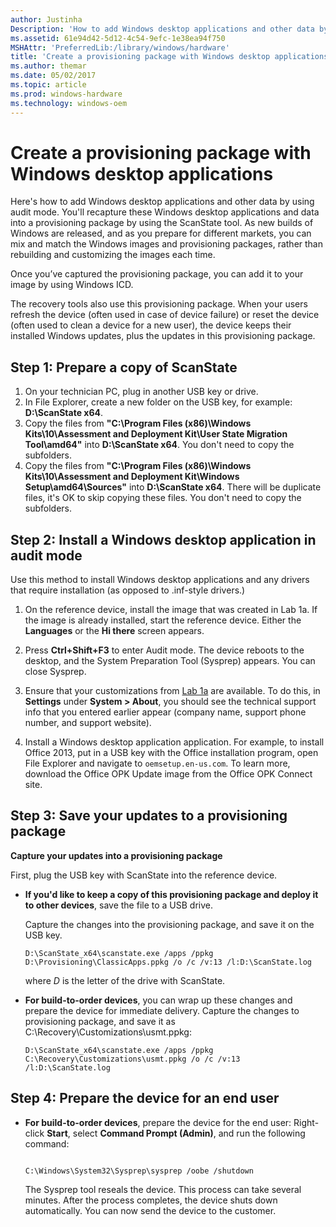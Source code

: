 ```yaml
---
author: Justinha
Description: 'How to add Windows desktop applications and other data by using audit mode.'
ms.assetid: 61e94d42-5d12-4c54-9efc-1e38ea94f750
MSHAttr: 'PreferredLib:/library/windows/hardware'
title: 'Create a provisioning package with Windows desktop applications'
ms.author: themar
ms.date: 05/02/2017
ms.topic: article
ms.prod: windows-hardware
ms.technology: windows-oem
---
```


# Create a provisioning package with Windows desktop applications


Here's how to add Windows desktop applications and other data by using audit mode. You'll recapture these Windows desktop applications and data into a provisioning package by using the ScanState tool. As new builds of Windows are released, and as you prepare for different markets, you can mix and match the Windows images and provisioning packages, rather than rebuilding and customizing the images each time.

Once you’ve captured the provisioning package, you can add it to your image by using Windows ICD.

The recovery tools also use this provisioning package. When your users refresh the device (often used in case of device failure) or reset the device (often used to clean a device for a new user), the device keeps their installed Windows updates, plus the updates in this provisioning package.

## <span id="Step_1__Prepare_a_copy_of_ScanState"></span><span id="step_1__prepare_a_copy_of_scanstate"></span><span id="STEP_1__PREPARE_A_COPY_OF_SCANSTATE"></span>Step 1: Prepare a copy of ScanState


1.  On your technician PC, plug in another USB key or drive.
2.  In File Explorer, create a new folder on the USB key, for example: **D:\\ScanState x64**.
3.  Copy the files from **"C:\\Program Files (x86)\\Windows Kits\\10\\Assessment and Deployment Kit\\User State Migration Tool\\amd64"** into **D:\\ScanState x64**. You don't need to copy the subfolders.
4.  Copy the files from **"C:\\Program Files (x86)\\Windows Kits\\10\\Assessment and Deployment Kit\\Windows Setup\\amd64\\Sources"** into **D:\\ScanState x64**. There will be duplicate files, it's OK to skip copying these files. You don't need to copy the subfolders.

## <span id="installDesktopApp"></span><span id="installdesktopapp"></span><span id="INSTALLDESKTOPAPP"></span>Step 2: Install a Windows desktop application in audit mode


Use this method to install Windows desktop applications and any drivers that require installation (as opposed to .inf-style drivers.)

1.  On the reference device, install the image that was created in Lab 1a. If the image is already installed, start the reference device. Either the **Languages** or the **Hi there** screen appears.
2.  Press **Ctrl+Shift+F3** to enter Audit mode. The device reboots to the desktop, and the System Preparation Tool (Sysprep) appears. You can close Sysprep.
3.  Ensure that your customizations from [Lab 1a](install-windows-automatically-from-a-usb-drive-sxs.md) are available. To do this, in **Settings** under **System &gt; About**, you should see the technical support info that you entered earlier appear (company name, support phone number, and support website).

4.  Install a Windows desktop application application. For example, to install Office 2013, put in a USB key with the Office installation program, open File Explorer and navigate to `oemsetup.en-us.com`. To learn more, download the Office OPK Update image from the Office OPK Connect site.

## <span id="saveWithUSMT"></span><span id="savewithusmt"></span><span id="SAVEWITHUSMT"></span>Step 3: Save your updates to a provisioning package


**Capture your updates into a provisioning package**

First, plug the USB key with ScanState into the reference device.

-   **If you'd like to keep a copy of this provisioning package and deploy it to other devices**, save the file to a USB drive.

    Capture the changes into the provisioning package, and save it on the USB key.

    ``` syntax
    D:\ScanState_x64\scanstate.exe /apps /ppkg D:\Provisioning\ClassicApps.ppkg /o /c /v:13 /l:D:\ScanState.log
    ```

    where *D* is the letter of the drive with ScanState.

   
-   **For build-to-order devices**, you can wrap up these changes and prepare the device for immediate delivery. Capture the changes to provisioning package, and save it as C:\\Recovery\\Customizations\\usmt.ppkg:

    ``` syntax
    D:\ScanState_x64\scanstate.exe /apps /ppkg C:\Recovery\Customizations\usmt.ppkg /o /c /v:13 /l:D:\ScanState.log
    ```

## <span id="Step_4__Prepare_the_device_for_an_end_user"></span><span id="step_4__prepare_the_device_for_an_end_user"></span><span id="STEP_4__PREPARE_THE_DEVICE_FOR_AN_END_USER"></span>Step 4: Prepare the device for an end user


-   **For build-to-order devices**, prepare the device for the end user: Right-click **Start**, select **Command Prompt (Admin)**, and run the following command:

    ``` syntax
     
    C:\Windows\System32\Sysprep\sysprep /oobe /shutdown
    ```

    The Sysprep tool reseals the device. This process can take several minutes. After the process completes, the device shuts down automatically. You can now send the device to the customer.

 

 





